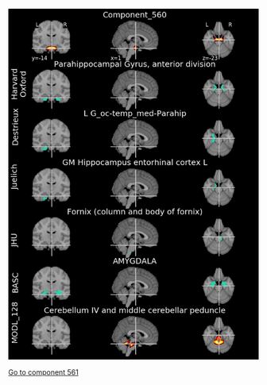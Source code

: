 


![560](preliminary/560.jpg "Component 560")

[Go to component 561](https://parietal-inria.github.io/MODL_atlas/1024/561 "Component 561")